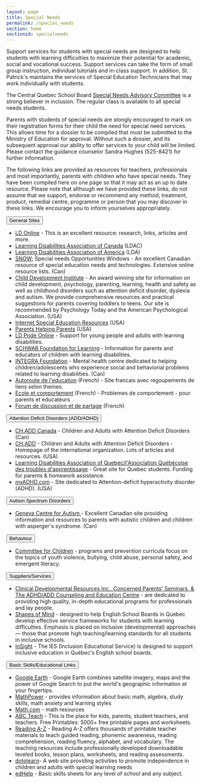 ```yaml
---
layout: page
title: Special Needs
permalink: /special_needs
section: home
sectionid: specialneeds
---
```


<div class="col-6 text-center">
      <p>Support services for students with special needs are designed to help students with learning difficulties to maximize their potential for academic, social and vocational success. Support services can take the form of small group instruction, individual tutorials and in-class support. In addition, St. Patrick's maintains the services of Special Education Technicians that may work individually with students.</p>
      <p>The Central Quebec School Board <a href="https://www.cqsb.qc.ca/en/commitees/special-needs-committee" target="_blank">Special Needs Advisory Committee</a> is a strong believer in inclusion. The regular class is available to all special needs students.</p>
      <p>Parents with students of special needs are stongly encouraged to mark on their registration forms for their child the need for special need services. This allows time for a dossier to be compiled that must be submitted to the Ministry of Education for approval. Without such a dossier, and its subsequent approval our ability to offer services to your child will be limited. Please contact the guidance counselor Sandra Hughes (525-8421) for further information.</p>
      <p>The following links are provided as resources for teachers, professionals and most importantly, parents with children who have special needs. They have been compiled here on one page so that it may act as an up to date resource. Please note that although we have provided these links, do not assume that we support, endorse or recommend any method, treatment, product, remedial centre, programme or person that you may discover in these links. We encourage you to inform yourselves appropriately.</p>
   </div>
   <div class="col-6">
      <button class="collapsible2">General Sites</button>
        <div class="content2">
            <ul>
                <li><a href="http://www.ldonline.org/" target="_blank">LD Online</a> - This is an excellent resource: research, links, articles and more.</li>
                <li><a href="http://www.ldac-acta.ca/" target="_blank">Learning Disabilities Association of Canada</a> (LDAC)</li>
                <li><a href="http://www.ldanatl.org/" target="_blank">Learning Disabilities Association of America</a> (LDA)</li>
                <li><a href="http://snow.idrc.ocad.ca/" target="_blank">SNOW</a>; Special needs Opportunities Windows - An excellent Canadian resource of special education needs and technologies. Extensive  online resource lists. (Can)</li>
                <li><a href="http://www.childdevelopmentinfo.com/" target="_blank">Child Development Institute</a> - An award winning site for information on child development, psychology, parenting, learning, health and safety as well as childhood disorders such as attention deficit disorder, dyslexia and autism. We provide comprehensive resources and practical suggestions for parents covering toddlers to teens. Our site is recommended by Psychology Today and the American Psychological  Association. (USA)</li>
                <li><a href="http://www.iser.com/" target="_blank">Internet Special Education Resources</a> (USA)</li>
                <li><a href="http://www.php.com/" target="_blank">Parents Helping Parents</a> (USA)</li>
                <li><a href="http://www.ldpride.net/" target="_blank">LD Pride Online</a> - Support for young people and adults with learning disabilities.</li>
                <li><a href="http://www.schwablearning.org/index.asp" target="_blank">SCHWAB Foundation for Learning</a> - Information for parents and educators of children with learning disabilities.</li>
                <li> <a href="http://www.integra.on.ca/" target="_blank">INTEGRA Foundation</a> - Mental health centre dedicated to helping children/adolescents who experience social and behaviorial problems related to learning disabilities. (Can)</li>
                <li><a href="http://pages.infinit.net/nancyg/" target="_blank">Autoroute de l'education</a> (French) - Site francais avec regoupements de liens selon themes.</li>
                <li><a href="http://www.ecolecomportement.com/" target="_blank">Ecole et comportement</a> (French) - Problemes de comportement - pour parents et educateurs</li>
                <li><a href="http://pages.infinit.net/touze/" target="_blank">Forum de discussion et de partage</a> (French)</li>
            </ul>
          </div>
      <button class="collapsible2">Attention Deficit Disorders (ADD/ADHD)</button>
        <div class="content2">
            <ul>
                <li><a href="http://www.chaddcanada.org/" target="_blank">CH.ADD Canada</a> - Children and Adults with Attention Deficit Disorders (Can)</li>
                <li><a href="http://www.chadd.org/" target="_blank">CH.ADD</a> - Children and Adults with Attention Deficit Disorders - Homepage of the international organization. Lots of articles and resources. (USA)</li>
                <li><a href="http://www.aqeta.qc.ca/" target="_blank">Learning Disabilities Association of Quebec/l'Association Québécoise des troubles d'apprentissage</a> - Great site for Quebec students. Funding for parents &amp; homework assistance.</li>
                <li><a href="http://www.myadhd.com/" target="_blank">myADHD.com</a> - Site dedicated to Attention-deficit hyperactivity disorder (ADHD). (USA)</li>
            </ul>
         </div>
      <button class="collapsible2">Autism Spectrum Disorders</button>
        <div class="content2">
            <ul>
                <li><a href="http://www.autism.net/index.php" target="_blank">Geneva Centre for Autism </a>- Excellent Canadian site providing information and resources to parents with autistic children and children with asperger's syndrome. (Can)</li>
            </ul>
        </div>
      <button class="collapsible2">Behaviour</button>
        <div class="content2">
            <ul>
                <li><a href="http://www.cfchildren.org/" target="_blank">Committee for Children</a> - programs and prevention curricula focus on the topics of youth violence, bullying, child abuse, personal safety, and emergent literacy.</li>
            </ul>
        </div>
      <button class="collapsible2">Suppliers/Services</button>
        <div class="content2">
            <ul>
                <li><a href="http://www.cpseminars.org/index.html" target="_blank">Clinical Developmental Resources Inc., Concerned Parents' Seminars, &amp; The ADHD/ADD Counseling and Education Centre</a> - are dedicated to providing high quality, in-depth educational programs for professionals and lay people.</li>
                <li><a href="https://www.shapesofmind.org/" target="_blank">Shapes of Mind</a> - designed to help English School Boards in Quebec develop effective service frameworks for students with learning difficulties. Emphasis is placed on inclusive (developmental) approaches — those that promote high teaching/learning standards for all students in inclusive schools.</li>
                <li><a href="http://www.learnquebec.ca/en/content/pedagogy/insight/partners/ies.html" target="_blank">InSight</a> - The IES (Inclusion Educational Service) is designed to support inclusive education in Québec's English school boards.</li>
            </ul>
        </div>
      <button class="collapsible2">Basic Skills/Educational Links </button>
        <div class="content2">
            <ul>
                <li><a href="http://earth.google.com/" target="_blank">Google Earth</a> - Google Earth combines satellite imagery, maps and the power of Google Search to put the world's geographic information at your fingertips.</li>
                <li><a href="http://www.mathpower.com/" target="_blank">MathPower</a> - provides information about basic math, algebra, study skills, math anxiety and learning styles</li>
                <li><a href="http://www.math.com/" target="_blank">Math.com</a> - math resources</li>
                <li><a href="http://abcteach.com/" target="_blank">ABC Teach</a> - This is the place for kids, parents, student teachers, and teachers. Free Printables: 5000+ free printable pages and worksheets.</li>
                <li><a href="http://www.readinga-z.com/" target="_blank">Reading A-Z</a> - Reading A-Z offers thousands of printable teacher materials to teach guided reading, phonemic awareness, reading comprehension, reading fluency, alphabet, and vocabulary. The teaching resources include professionally developed downloadable leveled books, lesson plans, worksheets, and reading assessments.</li>
                <li><a href="http://www.do2learn.com/" target="_blank">dotolearn</a>- A web site providing activities to promote independence in children and adults with special learning needs</li>
                <li><a href="http://www.edhelper.com/" target="_blank">edHelp</a> - Basic skills sheets for any level of school and any subject.</li>
            </ul>
        </div>
   </div>